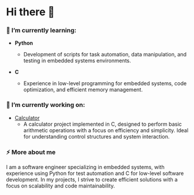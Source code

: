 # Hi there 👋

### 🌱 I’m currently learning:
- **Python**
  - Development of scripts for task automation, data manipulation, and testing in embedded systems environments.
  
- **C**
  - Experience in low-level programming for embedded systems, code optimization, and efficient memory management.

### 🔭 I’m currently working on:
- [Calculator](https://github.com/anpiboi/Calculator)
  - A calculator project implemented in C, designed to perform basic arithmetic operations with a focus on efficiency and simplicity. Ideal for understanding control structures and system interaction.

### ⚡ More about me
I am a software engineer specializing in embedded systems, with experience using Python for test automation and C for low-level software development. In my projects, I strive to create efficient solutions with a focus on scalability and code maintainability.
